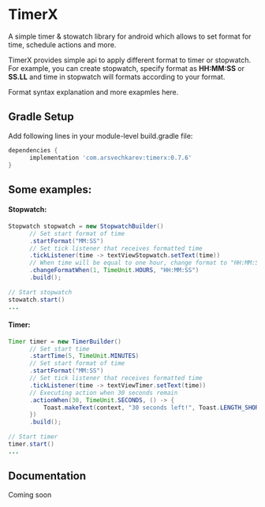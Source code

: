 # TimerX
A simple timer & stowatch library for android which allows to set format for time, schedule actions and more.

TimerX provides simple api to apply different format to timer or stopwatch. For example, you can create stopwatch, specify format as **HH:MM:SS** or **SS.LL** and time in stopwatch will formats according to your format. 

Format syntax explanation and more exapmles here.

## Gradle Setup
Add following lines in your module-level build.gradle file:
```groovy
dependencies {
      implementation 'com.arsvechkarev:timerx:0.7.6'
}
```


## Some examples:
#### Stopwatch:
```java
Stopwatch stopwatch = new StopwatchBuilder()
      // Set start format of time
      .startFormat("MM:SS")
      // Set tick listener that receives formatted time
      .tickListener(time -> textViewStopwatch.setText(time)) 
      // When time will be equal to one hour, change format to "HH:MM:SS"
      .changeFormatWhen(1, TimeUnit.HOURS, "HH:MM:SS")
      .build();
      
// Start stopwatch
stowatch.start()
...
```

#### Timer:
```java
Timer timer = new TimerBuilder()
      // Set start time
      .startTime(5, TimeUnit.MINUTES)
      // Set start format of time
      .startFormat("MM:SS")
      // Set tick listener that receives formatted time
      .tickListener(time -> textViewTimer.setText(time))
      // Executing action when 30 seсonds remain
      .actionWhen(30, TimeUnit.SECONDS, () -> {
          Toast.makeText(context, "30 seconds left!", Toast.LENGTH_SHORT).show();
      })
      .build();
      
// Start timer
timer.start()
...
```

## Documentation
Coming soon

